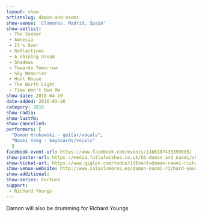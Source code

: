 ```yaml
---
layout: show
artistslug: damon-and-naomi
show-venue: 'Clamores, Madrid, Spain'
show-setlist:
 - The Seeker
 - Amnesia
 - It's Over
 - Reflections
 - A Shining Dream
 - Shadows
 - Towards Tomorrow
 - Sky Memories
 - Hunt House
 - The North Light
 - Time Won't Own Me
show-date: 2016-04-19
date-added: 2016-03-26
category: 2016
show-radio:
show-lastfm:
show-cancelled:
performers: [
  "Damon Krukowski - guitar/vocals",
  "Naomi Yang - keyboards/vocals"
  ]
facebook-event-url: https://www.facebook.com/events/1166187433399885/
show-poster-url: https://media.fullofwishes.co.uk/01-damon_and_naomi/show_assets/2016-04-19/2016-04-19-damon-and-naomi-madrid-poster.jpg
show-ticket-url: https://www.giglon.com/todos?idEvent=damon-naomi-richard-youngs
show-venue-website: http://www.salaclamores.es/damon-naomi-richard-youngs/
show-additional:
show-series: Fortune
support:
 - Richard Youngs
---
```

Damon will also be drumming for Richard Youngs
